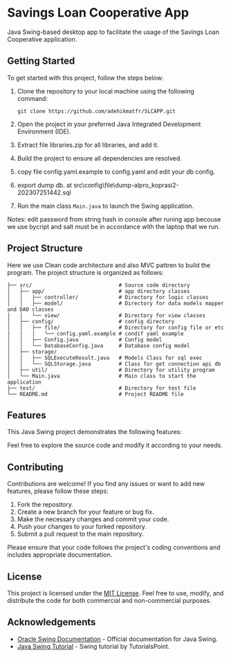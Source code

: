 # Savings Loan Cooperative App

Java Swing-based desktop app to facilitate the usage of the Savings Loan Cooperative application.

## Getting Started

To get started with this project, follow the steps below:

1. Clone the repository to your local machine using the following command:
   ```
   git clone https://github.com/adehikmatfr/SLCAPP.git
   ```

2. Open the project in your preferred Java Integrated Development Environment (IDE).

3. Extract file libraries.zip for all libraries, and add it.

4. Build the project to ensure all dependencies are resolved.

5. copy file config.yaml.example to config.yaml and edit your db config.

6. export dump db. at src\config\file\dump-alpro_koprasi2-202307251442.sql

7. Run the main class `Main.java` to launch the Swing application.

Notes: edit password from string hash in console after runing app becouse we use bycript and salt must be in accordance with the laptop that we run. 

## Project Structure
Here we use Clean code architecture and also MVC pattren to build the program.
The project structure is organized as follows:

```
├── src/                            # Source code directory
│   ├── app/                        # app directory classes
│   │   ├── controller/             # Directory for logic classes
│   │   ├── model/                  # Directory for data models mapper and DAO classes
│   │   └── view/                   # Directory for view classes
│   ├── config/                     # config directory
│   │   ├── file/                   # Directory for config file or etc
|   |   |   └── config.yaml.example # condif yaml example
│   │   ├── Config.java             # Config model 
│   │   └── DatabaseConfig.java     # Database config model
│   ├── storage/                    
│   │   ├── SQLExecuteResult.java   # Models Class for sql exec
│   │   └── SQLStorage.java         # Class for get connection api db
│   ├── util/                       # Directory for utility program
│   └── Main.java                   # Main class to start the application
├── test/                           # Directory for test file
└── README.md                       # Project README file
```

## Features

This Java Swing project demonstrates the following features:

Feel free to explore the source code and modify it according to your needs.

## Contributing

Contributions are welcome! If you find any issues or want to add new features, please follow these steps:

1. Fork the repository.
2. Create a new branch for your feature or bug fix.
3. Make the necessary changes and commit your code.
4. Push your changes to your forked repository.
5. Submit a pull request to the main repository.

Please ensure that your code follows the project's coding conventions and includes appropriate documentation.

## License

This project is licensed under the [MIT License](LICENSE). Feel free to use, modify, and distribute the code for both commercial and non-commercial purposes.

## Acknowledgements

- [Oracle Swing Documentation](https://docs.oracle.com/javase/tutorial/uiswing/) - Official documentation for Java Swing.
- [Java Swing Tutorial](https://www.tutorialspoint.com/swing/index.htm) - Swing tutorial by TutorialsPoint.
